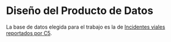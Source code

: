 # Diseño del Producto de Datos

La base de datos elegida para el trabajo es la de [Incidentes viales reportados por C5](https://datos.cdmx.gob.mx/explore/dataset/incidentes-viales-c5/information/?disjunctive.incidente_c4). 

